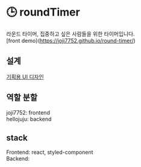 # 🕒 roundTimer
라운드 타이머, 집중하고 싶은 사람들을 위한 타이머입니다.  
[front demo}(https://joji7752.github.io/round-timer/)

## 설계
[기획용 UI 디자인](https://whimsical.com/roundtimer-HCrnKVeJ66JGqdEuQK6FVS)

## 역할 분할
joji7752: frontend<br/>
hellojuju: backend 

## stack
Frontend: react, styled-component <br/>
Backend:
